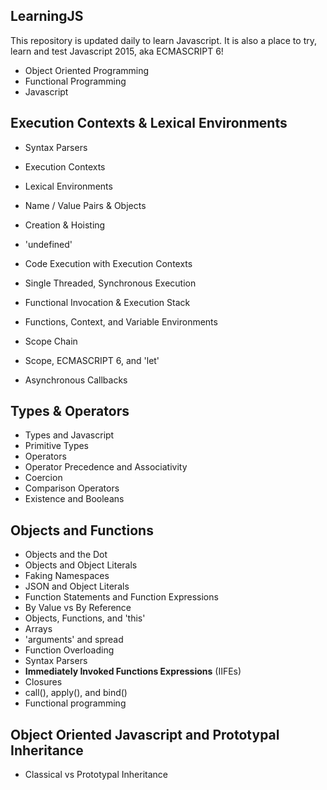 ## LearningJS
This repository is updated daily to learn Javascript. It is also a place to try,
learn and test Javascript 2015, aka ECMASCRIPT 6!
+ Object Oriented Programming
+ Functional Programming
+ Javascript

## Execution Contexts & Lexical Environments
+ Syntax Parsers
+ Execution Contexts
+ Lexical Environments

+ Name / Value Pairs & Objects
+ Creation & Hoisting
+ 'undefined'
+ Code Execution with Execution Contexts
+ Single Threaded, Synchronous Execution
+ Functional Invocation & Execution Stack
+ Functions, Context, and Variable Environments
+ Scope Chain
+ Scope, ECMASCRIPT 6, and 'let'
+ Asynchronous Callbacks

## Types & Operators
+ Types and Javascript
+ Primitive Types
+ Operators
+ Operator Precedence and Associativity
+ Coercion
+ Comparison Operators
+ Existence and Booleans

## Objects and Functions
+ Objects and the Dot
+ Objects and Object Literals
+ Faking Namespaces
+ JSON and Object Literals
+ Function Statements and Function Expressions
+ By Value vs By Reference
+ Objects, Functions, and 'this'
+ Arrays
+ 'arguments' and spread
+ Function Overloading
+ Syntax Parsers
+ **Immediately Invoked Functions Expressions** (IIFEs)
+ Closures
+ call(), apply(), and bind()
+ Functional programming

## Object Oriented Javascript and Prototypal Inheritance
+ Classical vs Prototypal Inheritance